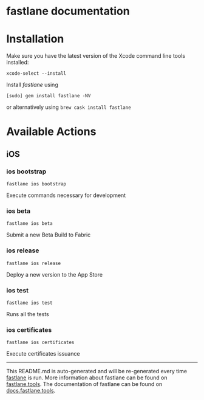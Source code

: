 fastlane documentation
================
# Installation

Make sure you have the latest version of the Xcode command line tools installed:

```
xcode-select --install
```

Install _fastlane_ using
```
[sudo] gem install fastlane -NV
```
or alternatively using `brew cask install fastlane`

# Available Actions
## iOS
### ios bootstrap
```
fastlane ios bootstrap
```
Execute commands necessary for development
### ios beta
```
fastlane ios beta
```
Submit a new Beta Build to Fabric
### ios release
```
fastlane ios release
```
Deploy a new version to the App Store
### ios test
```
fastlane ios test
```
Runs all the tests
### ios certificates
```
fastlane ios certificates
```
Execute certificates issuance

----

This README.md is auto-generated and will be re-generated every time [fastlane](https://fastlane.tools) is run.
More information about fastlane can be found on [fastlane.tools](https://fastlane.tools).
The documentation of fastlane can be found on [docs.fastlane.tools](https://docs.fastlane.tools).
